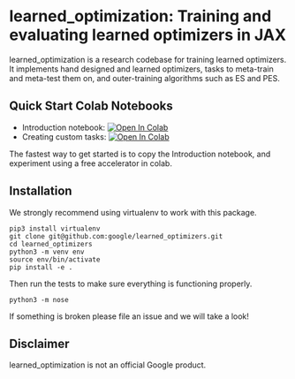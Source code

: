 # learned\_optimization: Training and evaluating learned optimizers in JAX

learned\_optimization is a research codebase for training learned
optimizers. It implements hand designed and learned optimizers, tasks to meta-train and meta-test them on, and outer-training algorithms such as ES and PES.

## Quick Start Colab Notebooks

- Introduction notebook: <a href="https://colab.research.google.com/github/google/learned_optimization/blob/main/notebooks/Part1_Introduction.ipynb" target="_parent"><img src="https://colab.research.google.com/assets/colab-badge.svg" alt="Open In Colab"/></a>
- Creating custom tasks: <a href="https://colab.research.google.com/github/google/learned_optimization/blob/main/notebooks/Part2_CustomTasks.ipynb" target="_parent"><img src="https://colab.research.google.com/assets/colab-badge.svg" alt="Open In Colab"/></a>

The fastest way to get started is to copy the Introduction notebook, and experiment using a free accelerator in colab.

## Installation

We strongly recommend using virtualenv to work with this package.

```
pip3 install virtualenv
git clone git@github.com:google/learned_optimizers.git
cd learned_optimizers
python3 -m venv env
source env/bin/activate
pip install -e .
```

Then run the tests to make sure everything is functioning properly.

```
python3 -m nose
```

If something is broken please file an issue and we will take a look!

## Disclaimer

learned\_optimization is not an official Google product.
